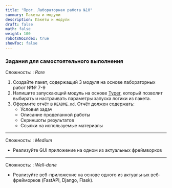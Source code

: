 ```yaml
---
title: "Прог. Лабораторная работа №10"
summary: Пакеты и модули
description: Пакеты и модули
draft: false
math: false
weight: 100
robotsNoIndex: true
showToc: false
---
```


### Задания для самостоятельного выполнения

Сложность:
: *Rare*

1. Создайте пакет, содержащий 3 модуля на основе лабораторных работ №№ 7-9
2. Напишите запускающий модуль на основе [Typer](https://typer.tiangolo.com/), который позволит выбирать и настраивать параметры запуска логики из пакета.
3. Оформите отчёт в `README.md`. Отчёт должен содержать:
    * Условия задач
    * Описание проделанной работы
    * Скриншоты результатов
    * Ссылки на используемые материалы

---

Сложность:
: *Medium*  

* Реализуйте GUI приложение на одном из актуальных фреймворков

---

Сложность:
: *Well-done* 

* Реализуйте веб-приложение на основе одного из актуальных веб-фрейморков (FastAPI, Django, Flask).
